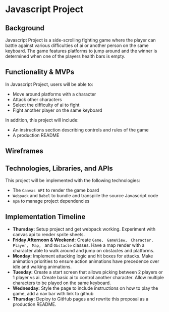 # Javascript Project

## Background

Javascript Project is a side-scrolling fighting game where the player can battle against various difficulties of ai or another person on the same keyboard. The game features platforms to jump around and the winner is determined when one of the players health bars is empty.

## Functionality & MVPs

In Javascript Project, users will be able to:
* Move around platforms with a character
* Attack other characters
* Select the difficulty of ai to fight
* Fight another player on the same keyboard

In addition, this project will include:
* An instructions section describing controls and rules of the game
* A production README

## Wireframes


## Technologies, Libraries, and APIs

This project will be implemented with the following technologies:
* The `Canvas API` to render the game board
* `Webpack` and `Babel` to bundle and transpiile the source Javascript code
* `npm` to manage project dependencies

## Implementation Timeline

* **Thursday:** Setup project and get webpack working. Experiment with canvas api to render sprite sheets.
* **Friday Afternoon & Weekend:** Create `Game, ` `GameView, ` `Character, ` `Player, ` `Map, ` and `Obstacle` classes. Have a map render with a character able to walk around and jump on obstacles and platforms.
* **Monday:** Implement attacking logic and hit boxes for attacks. Make animation priorities to ensure action animations have precedence over idle and walking animations.
* **Tuesday:** Create a start screen that allows picking between 2 players or 1 player vs ai. Create basic ai to control another character. Allow multiple characters to be played on the same keyboard.
* **Wednesday:** Style the page to include instructions on how to play the game, add a nav bar with link to github
* **Thursday:** Deploy to GitHub pages and rewrite this proposal as a production README.
